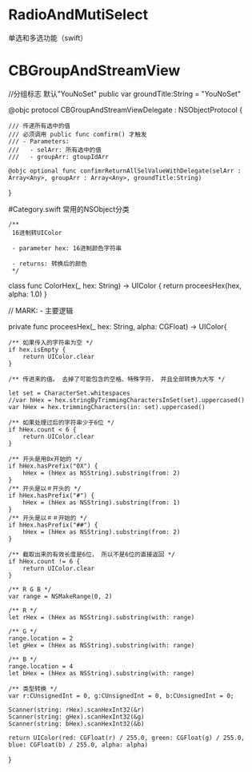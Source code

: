 # RadioAndMutiSelect
单选和多选功能（swift）

# CBGroupAndStreamView
 //分组标志  默认"YouNoSet"
 public var groundTitle:String = "YouNoSet"
 

 @objc protocol CBGroupAndStreamViewDelegate : NSObjectProtocol {

    /// 传递所有选中的值 
    /// 必须调用 public func comfirm() 才触发
    /// - Parameters:
    ///   - selArr: 所有选中的值
    ///   - groupArr: gtoupIdArr

    @objc optional func confimrReturnAllSelValueWithDelegate(selArr : Array<Any>, groupArr : Array<Any>, groundTitle:String)


}

#Category.swift 常用的NSObject分类

    /**
     16进制转UIColor
     
     - parameter hex: 16进制颜色字符串
     
     - returns: 转换后的颜色
     */
     
   class func ColorHex(_ hex: String) -> UIColor {
        return proceesHex(hex, alpha: 1.0)
    }
    
// MARK: - 主要逻辑

 private func proceesHex(_ hex: String, alpha: CGFloat) -> UIColor{
 
    /** 如果传入的字符串为空 */
    if hex.isEmpty {
        return UIColor.clear
    }
    
    /** 传进来的值。 去掉了可能包含的空格、特殊字符， 并且全部转换为大写 */
    
    let set = CharacterSet.whitespaces
    //var hHex = hex.stringByTrimmingCharactersInSet(set).uppercased()
    var hHex = hex.trimmingCharacters(in: set).uppercased()
    
    /** 如果处理过后的字符串少于6位 */
    if hHex.count < 6 {
        return UIColor.clear
    }
    
    /** 开头是用0x开始的 */
    if hHex.hasPrefix("0X") {
        hHex = (hHex as NSString).substring(from: 2)
    }
    /** 开头是以＃开头的 */
    if hHex.hasPrefix("#") {
        hHex = (hHex as NSString).substring(from: 1)
    }
    /** 开头是以＃＃开始的 */
    if hHex.hasPrefix("##") {
        hHex = (hHex as NSString).substring(from: 2)
    }
    
    /** 截取出来的有效长度是6位， 所以不是6位的直接返回 */
    if hHex.count != 6 {
        return UIColor.clear
    }
    
    /** R G B */
    var range = NSMakeRange(0, 2)
    
    /** R */
    let rHex = (hHex as NSString).substring(with: range)
    
    /** G */
    range.location = 2
    let gHex = (hHex as NSString).substring(with: range)
    
    /** B */
    range.location = 4
    let bHex = (hHex as NSString).substring(with: range)
    
    /** 类型转换 */
    var r:CUnsignedInt = 0, g:CUnsignedInt = 0, b:CUnsignedInt = 0;
    
    Scanner(string: rHex).scanHexInt32(&r)
    Scanner(string: gHex).scanHexInt32(&g)
    Scanner(string: bHex).scanHexInt32(&b)
    
    return UIColor(red: CGFloat(r) / 255.0, green: CGFloat(g) / 255.0, blue: CGFloat(b) / 255.0, alpha: alpha)
}
